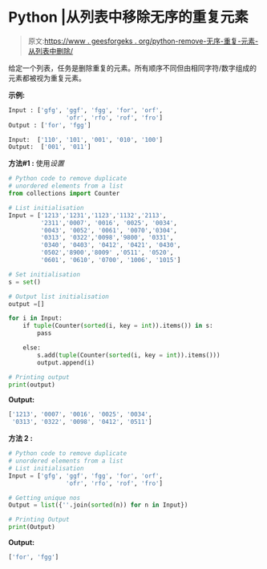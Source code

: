 # Python |从列表中移除无序的重复元素

> 原文:[https://www . geesforgeks . org/python-remove-无序-重复-元素-从列表中删除/](https://www.geeksforgeeks.org/python-remove-unordered-duplicate-elements-from-a-list/)

给定一个列表，任务是删除重复的元素。所有顺序不同但由相同字符/数字组成的元素都被视为重复元素。

**示例:**

```py
Input : ['gfg', 'ggf', 'fgg', 'for', 'orf',
                'ofr', 'rfo', 'rof', 'fro']
Output : ['for', 'fgg']

Input:  ['110', '101', '001', '010', '100']
Output:  ['001', '011']
```

**方法#1 :** 使用*设置*

```py
# Python code to remove duplicate 
# unordered elements from a list
from collections import Counter

# List initialisation
Input = ['1213','1231','1123','1132','2113',
         '2311','0007', '0016', '0025', '0034',
         '0043', '0052', '0061', '0070','0304',
         '0313', '0322','0098','9800', '0331',
         '0340', '0403', '0412', '0421', '0430',
         '0502','8900','8009' ,'0511', '0520',
         '0601', '0610', '0700', '1006', '1015']

# Set initialisation
s = set()

# Output list initialisation
output =[]

for i in Input:
    if tuple(Counter(sorted(i, key = int)).items()) in s:
        pass

    else:
        s.add(tuple(Counter(sorted(i, key = int)).items()))
        output.append(i)

# Printing output
print(output)
```

**Output:**

```py
['1213', '0007', '0016', '0025', '0034', 
 '0313', '0322', '0098', '0412', '0511']

```

**方法 2 :**

```py
# Python code to remove duplicate
# unordered elements from a list
# List initialisation
Input = ['gfg', 'ggf', 'fgg', 'for', 'orf',
                'ofr', 'rfo', 'rof', 'fro']

# Getting unique nos
Output = list({''.join(sorted(n)) for n in Input})

# Printing Output
print(Output)
```

**Output:**

```py
['for', 'fgg']

```
